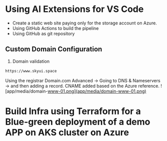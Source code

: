 # Using AI Extensions for VS Code

* Create a static web site paying only for the storage account on Azure.
* Using GitHub Actions to build the pipeline
* Using GitHub as git repository

## Custom Domain Configuration

1. Domain validation 

```txt
https://www.skyui.space 
```

Using the registrar Domain.com 
Advanced -> Going to DNS & Nameservers -> and then adding a record. 
 CNAME added based on the Azure reference.
![app/media/domain-www-01.png](app/media/domain-www-01.png)

# Build Infra using Terraform for a Blue-green deployment of a demo APP on AKS cluster on Azure 
